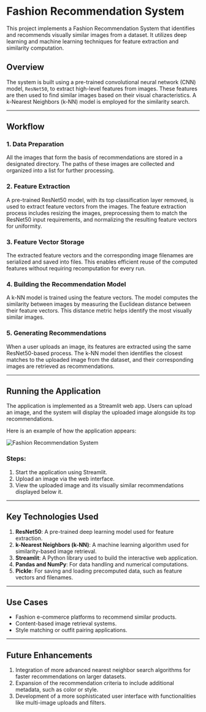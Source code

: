 # Fashion Recommendation System

This project implements a Fashion Recommendation System that identifies and recommends visually similar images from a dataset. It utilizes deep learning and machine learning techniques for feature extraction and similarity computation.

## Overview

The system is built using a pre-trained convolutional neural network (CNN) model, `ResNet50`, to extract high-level features from images. These features are then used to find similar images based on their visual characteristics. A k-Nearest Neighbors (k-NN) model is employed for the similarity search.

---

## Workflow

### 1. Data Preparation
All the images that form the basis of recommendations are stored in a designated directory. The paths of these images are collected and organized into a list for further processing.

### 2. Feature Extraction
A pre-trained ResNet50 model, with its top classification layer removed, is used to extract feature vectors from the images. The feature extraction process includes resizing the images, preprocessing them to match the ResNet50 input requirements, and normalizing the resulting feature vectors for uniformity.

### 3. Feature Vector Storage
The extracted feature vectors and the corresponding image filenames are serialized and saved into files. This enables efficient reuse of the computed features without requiring recomputation for every run.

### 4. Building the Recommendation Model
A k-NN model is trained using the feature vectors. The model computes the similarity between images by measuring the Euclidean distance between their feature vectors. This distance metric helps identify the most visually similar images.

### 5. Generating Recommendations
When a user uploads an image, its features are extracted using the same ResNet50-based process. The k-NN model then identifies the closest matches to the uploaded image from the dataset, and their corresponding images are retrieved as recommendations.

---

## Running the Application
The application is implemented as a Streamlit web app. Users can upload an image, and the system will display the uploaded image alongside its top recommendations.

Here is an example of how the application appears:

![Fashion Recommendation System](images/image.png)

### Steps:
1. Start the application using Streamlit.
2. Upload an image via the web interface.
3. View the uploaded image and its visually similar recommendations displayed below it.

---

## Key Technologies Used

1. **ResNet50**: A pre-trained deep learning model used for feature extraction.
2. **k-Nearest Neighbors (k-NN)**: A machine learning algorithm used for similarity-based image retrieval.
3. **Streamlit**: A Python library used to build the interactive web application.
4. **Pandas and NumPy**: For data handling and numerical computations.
5. **Pickle**: For saving and loading precomputed data, such as feature vectors and filenames.

---

## Use Cases
- Fashion e-commerce platforms to recommend similar products.
- Content-based image retrieval systems.
- Style matching or outfit pairing applications.

---

## Future Enhancements
1. Integration of more advanced nearest neighbor search algorithms for faster recommendations on larger datasets.
2. Expansion of the recommendation criteria to include additional metadata, such as color or style.
3. Development of a more sophisticated user interface with functionalities like multi-image uploads and filters.
